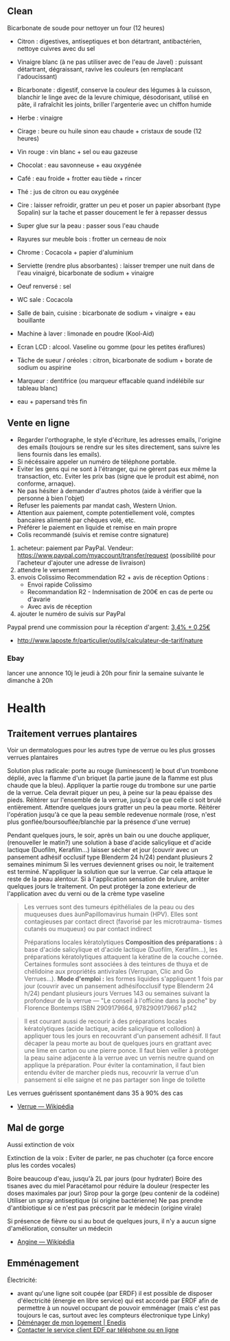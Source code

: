 ## Clean

Bicarbonate de soude pour nettoyer un four (12 heures)

- Citron : digestives, antiseptiques et bon détartrant, antibactérien, nettoye cuivres avec du sel
- Vinaigre blanc (à ne pas utiliser avec de l'eau de Javel) : puissant détartrant, dégraissant, ravive les couleurs (en remplacant l'adoucissant)
- Bicarbonate : digestif, conserve la couleur des légumes à la cuisson, blanchir le linge avec de la levure chimique, désodorisant, utilisé en pâte, il rafraîchit les joints, briller l'argenterie avec un chiffon humide

- Herbe : vinaigre
- Cirage : beure ou huile sinon eau chaude + cristaux de soude (12 heures)
- Vin rouge : vin blanc + sel ou eau gazeuse
- Chocolat : eau savonneuse + eau oxygénée
- Café : eau froide + frotter eau tiède + rincer
- Thé : jus de citron ou eau oxygénée
- Cire : laisser refroidir, gratter un peu et poser un papier absorbant (type Sopalin) sur la tache et passer doucement le fer à repasser dessus
- Super glue sur la peau : passer sous l'eau chaude
- Rayures sur meuble bois : frotter un cerneau de noix
- Chrome : Cocacola + papier d'aluminium
- Serviette (rendre plus absorbantes) : laisser tremper une nuit dans de l'eau vinaigré, bicarbonate de sodium + vinaigre
- Oeuf renversé : sel
- WC sale : Cocacola
- Salle de bain, cuisine : bicarbonate de sodium + vinaigre + eau bouillante
- Machine à laver : limonade en poudre (Kool-Aid)
- Ecran LCD : alcool. Vaseline ou gomme (pour les petites éraflures)
- Tâche de sueur / oréoles : citron, bicarbonate de sodium + borate de sodium ou aspirine
- Marqueur : dentifrice (ou marqueur effacable quand indélébile sur tableau blanc)

- eau + papersand très fin

## Vente en ligne

- Regarder l'orthographe, le style d'écriture, les adresses emails, l'origine des emails (toujours se rendre sur les sites directement, sans suivre les liens fournis dans les emails).
- Si nécéssaire appeler un numéro de téléphone portable.
- Eviter les gens qui ne sont à l'étranger, qui ne gèrent pas eux même la transaction, etc. Eviter les prix bas (signe que le produit est abimé, non conforme, arnaque).
- Ne pas hésiter à demander d'autres photos (aide à vérifier que la personne à bien l'objet)
- Refuser les paiements par mandat cash, Western Union.
- Attention aux paiement, compte potentiellement volé, comptes bancaires alimenté par chèques volé, etc.
- Préférer le paiement en liquide et remise en main propre
- Colis recommandé (suivis et remise contre signature)

1. acheteur: paiement par PayPal. Vendeur: https://www.paypal.com/myaccount/transfer/request (possibilité pour l'acheteur d'ajouter une adresse de livraison)
2. attendre le versement
3. envois Colissimo Recommendation R2 + avis de réception
	Options :
	- Envoi rapide Colissimo
	- Recommandation R2 - Indemnisation de 200€ en cas de perte ou d'avarie
	- Avec avis de réception
4. ajouter le numéro de suivis sur PayPal

Paypal prend une commission pour la réception d'argent: [3,4% + 0,25€](https://www.paypal.com/fr/webapps/mpp/paypal-fees)

- http://www.laposte.fr/particulier/outils/calculateur-de-tarif/nature

### Ebay

lancer une annonce 10j le jeudi à 20h pour finir la semaine suivante le dimanche à 20h

# Health

## Traitement verrues plantaires

Voir un dermatologues pour les autres type de verrue ou les plus grosses verrues plantaires

Solution plus radicale: porte au rouge (luminescent) le bout d'un trombone déplié, avec la flamme d'un briquet (la partie jaune de la flamme est plus chaude que la bleu). Appliquer la partie rouge du trombone sur une partie de la verrue. Cela devrait piquer un peu, à peine sur la peau épaisse des pieds. Réitérer sur l'ensemble de la verrue, jusqu'à ce que celle ci soit brulé entièrement. Attendre quelques jours gratter un peu la peau morte. Réitérer l'opération jusqu'à ce que la peau semble redevenue normale (rose, n'est plus gonflée/boursouflée/blanchie par la présence d'une verrue)

Pendant quelques jours, le soir, après un bain ou une douche appliquer, (renouveller le matin?) une solution à base d'acide salicylique et d'acide lactique (Duofilm, Kerafilm...) laisser sécher et jour (couvrir avec un pansement adhésif occlusif type Blenderm 24 h/24) pendant plusieurs 2 semaines minimum
Si les verrues deviennent grises ou noir, le traitement est terminé.
N'appliquer la solution que sur la verrue. Car cela attaque le reste de la peau alentour.
Si à l'application sensation de brulure, arrêter quelques jours le traitement.
On peut protéger la zone exterieur de l'application avec du verni ou de la crème type vaseline

> Les verrues sont des tumeurs épithéliales de la peau ou des muqueuses dues àunPapillomavirus humain (HPV). Elles sont contagieuses par contact direct (favorisé par les microtrauma- tismes cutanés ou muqueux) ou par contact indirect
>
> Préparations locales kératolytiques
> **Composition des préparations :** à base d'acide salicylique et d'acide lactique (Duofilm, Kerafilm...), les préparations kératolytiques attaquent la kératine de la couche cornée. Certaines formules sont associées à des teintures de thuya et de chélidoine aux propriétés antivirales (Verrupan, Clic and Go Verrues...).
> **Mode d'emploi :** les formes liquides s'appliquent 1 fois par jour (couvrir avec un pansement adhésifocclusif type Blenderm 24 h/24) pendant plusieurs jours
> Verrues 143 ou semaines suivant la profondeur de la verrue
— "Le conseil à l'officine dans la poche" by Florence Bontemps ISBN 2909179664, 9782909179667 p142

> Il est courant aussi de recourir à des préparations locales kératolytiques (acide lactique, acide salicylique et collodion) à appliquer tous les jours en recouvrant d'un pansement adhésif. Il faut décaper la peau morte au bout de quelques jours en grattant avec une lime en carton ou une pierre ponce. Il faut bien veiller à protéger la peau saine adjacente à la verrue avec un vernis neutre quand on applique la préparation. Pour éviter la contamination, il  faut bien entendu éviter de marcher pieds nus, recouvrir la verrue d'un pansement si elle saigne et ne pas partager son linge de toilette

Les verrues guérissent spontanément dans 35 à 90% des cas

- [Verrue — Wikipédia](https://fr.wikipedia.org/wiki/Verrue#Traitements_chimiques)

## Mal de gorge

Aussi extinction de voix

Extinction de la voix : Eviter de parler, ne pas chuchoter (ça force encore plus les cordes vocales)

Boire beaucoup d'eau, jusqu'à 2L par jours (pour hydrater)
Boire des tisanes avec du miel
Paracétamol pour réduire la douleur (respecter les doses maximales par jour)
Sirop pour la gorge (peu contenir de la codéine)
Utiliser un spray antiseptique (si origine bactérienne)
Ne pas prendre d'antibiotique si ce n'est pas précscrit par le médecin (origine virale)

Si présence de fièvre ou si au bout de quelques jours, il n'y a aucun signe d'amélioration, consulter un médecin

- [Angine — Wikipédia](https://fr.wikipedia.org/wiki/Angine)

## Emménagement

Électricité:

- avant qu'une ligne soit coupée (par ERDF) il est possible de disposer d'électricité (énergie en libre service) qui est accordé par ERDF afin de permettre à un nouvel occupant de pouvoir emménager (mais c'est pas toujours le cas, surtout avec les compteurs électronique type Linky)
- [Déménager de mon logement | Enedis](https://www.enedis.fr/demenager-de-mon-logement#etape-emmenager)
- [Contacter le service client EDF par téléphone ou en ligne](https://particulier.edf.fr/fr/accueil/aide-et-contact/contact/contacter-edf.html)
